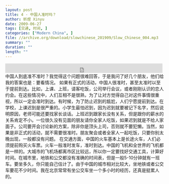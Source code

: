 ```yaml
---
layout: post
title: 4 - 中国人准时吗？
author: 昕煜 Xinyu
date: 2009-06-27
tags: [交通, 时间, ]
categories: ["Modern China", ]
file: //archive.org/download/slowchinese_201909/Slow_Chinese_004.mp3
summary: ""
duration: ""
length: ""
---
```


<iframe src="https://archive.org/embed/slowchinese_201909/Slow_Chinese_004.mp3" width="500" height="30" frameborder="0" webkitallowfullscreen="true" mozallowfullscreen="true" allowfullscreen></iframe>
中国人到底准不准时？我觉得这个问题很难回答，于是我问了好几个朋友，他们给我的答案也是：要看情况。
如果有正式的活动，中国人很准时，甚至太准时以至于提前到达。比如，上课、上班，请客吃饭，公司举行会议，或者刚刚认识的恋人约会。在这些情况中，人们互相不是很熟，为了让对方觉得自己对这件事情很重视，所以一定会准时到达。有时候，为了防止迟到的尴尬，人们宁愿提前到达。在学校，上课迟到是很严重的。小学生最怕迟到，因为迟到就要被记下名字，然后说明原因，老师可能还要找家长谈话。上班迟到跟家长没有关系，但是跟你的薪水的关系肯定不小。一位很久没有见面的朋友请你全家人吃饭，如果迟到就是不给人家面子。公司要开会讨论新的方案，除非你是顶头上司，否则就不要犯懒。当然，如果是非正式的活动，就不需要很准时。朋友聚会或者全家人一起吃饭，只要你别太晚出现，一般都没有问题。
在交通方面，中国的火车基本上是长途火车，人们必须提前购买火车票。火车一般准时发车，准时到达。中国的飞机和全世界的飞机都是一样的。大城市的飞机场都离市区比较远，所以你一定要找好交通工具，计算好时间。在城市里，地铁和公交都没有准确的时间表，但是一般5-10分钟就有一班车。要坐多久，你只能自己估计了。由于中国的城市相对比较大，坐地铁或者公交车要花不少时间。我在北京常常有坐公交车坐一个多小时的经历，还真是挺累人的。
 
